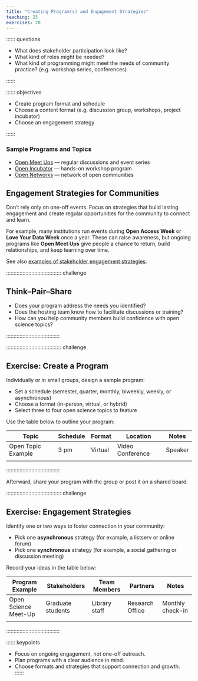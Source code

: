 ```yaml
---
title: "Creating Program(s) and Engagement Strategies"
teaching: 25
exercises: 20
---
```


:::::: questions
- What does stakeholder participation look like?
- What kind of roles might be needed?
- What kind of programming might meet the needs of community practice? (e.g. workshop series, conferences)

::::::

:::::: objectives
- Create program format and schedule
- Choose a content format (e.g. discussion group, workshops, project incubator)
- Choose an engagement strategy

::::::

### Sample Programs and Topics  

- [Open Meet Ups](https://uwopenmeetup.wordpress.com/) — regular discussions and event series  
- [Open Incubator](https://www.lib.ncsu.edu/open-incubator) — hands-on workshop program  
- [Open Networks](https://openscience-utrecht.com/about-oscu/) — network of open communities  

## Engagement Strategies for Communities  

Don’t rely only on one-off events. Focus on strategies that build lasting engagement and create regular opportunities for the community to connect and learn.  

For example, many institutions run events during **Open Access Week** or **Love Your Data Week** once a year. These can raise awareness, but ongoing programs like **Open Meet Ups** give people a chance to return, build relationships, and keep learning over time.  

See also [examples of stakeholder engagement strategies](https://www.quorum.us/blog/examples-essential-stakeholder-engagement-strategy/).  

::::::::::::::::::::::::::::::::::::: challenge

## Think–Pair–Share  

- Does your program address the needs you identified?  
- Does the hosting team know how to facilitate discussions or training?  
- How can you help community members build confidence with open science topics?  

::::::::::::::::::::::::::::::::::::

::::::::::::::::::::::::::::::::::::: challenge

## Exercise: Create a Program  

Individually or in small groups, design a sample program:  

- Set a schedule (semester, quarter, monthly, biweekly, weekly, or asynchronous)  
- Choose a format (in-person, virtual, or hybrid)  
- Select three to four open science topics to feature  

Use the table below to outline your program:  

| Topic               | Schedule | Format   | Location          | Notes      |  
|---------------------|----------|----------|------------------|------------|  
| Open Topic Example  | 3 pm     | Virtual  | Video Conference | Speaker    |  
|                     |          |          |                  |            |  

::::::::::::::::::::::::::::::::::::

Afterward, share your program with the group or post it on a shared board. 

::::::::::::::::::::::::::::::::::::: challenge

## Exercise: Engagement Strategies  

Identify one or two ways to foster connection in your community:  

- Pick one **asynchronous** strategy (for example, a listserv or online forum)  
- Pick one **synchronous** strategy (for example, a social gathering or discussion meeting)  

Record your ideas in the table below:  

| Program Example        | Stakeholders        | Team Members     | Partners       | Notes            |  
|------------------------|---------------------|------------------|----------------|------------------|  
| Open Science Meet-Up   | Graduate students   | Library staff    | Research Office| Monthly check-in |  
|                        |                     |                  |                |                  |  

::::::::::::::::::::::::::::::::::::

:::::: keypoints
- Focus on ongoing engagement, not one-off outreach.  
- Plan programs with a clear audience in mind.  
- Choose formats and strategies that support connection and growth.  
::::::

